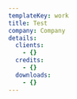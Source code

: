 ```yaml
---
templateKey: work
title: Test
company: Company
details:
  clients:
    - {}
  credits:
    - {}
  downloads:
    - {}
---
```


